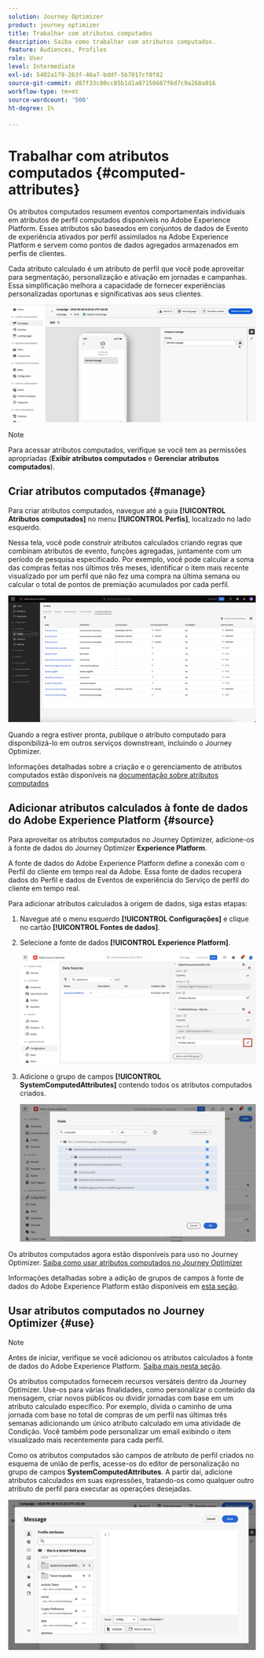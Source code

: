 ```yaml
---
solution: Journey Optimizer
product: journey optimizer
title: Trabalhar com atributos computados
description: Saiba como trabalhar com atributos computados.
feature: Audiences, Profiles
role: User
level: Intermediate
exl-id: 5402a179-263f-46a7-bddf-5b7017cf0f82
source-git-commit: d87f33c80cc85b1d1a87150687f6d7c9a268a016
workflow-type: tm+mt
source-wordcount: '508'
ht-degree: 1%

---
```


# Trabalhar com atributos computados {#computed-attributes}

Os atributos computados resumem eventos comportamentais individuais em atributos de perfil computados disponíveis no Adobe Experience Platform. Esses atributos são baseados em conjuntos de dados de Evento de experiência ativados por perfil assimilados na Adobe Experience Platform e servem como pontos de dados agregados armazenados em perfis de clientes.

Cada atributo calculado é um atributo de perfil que você pode aproveitar para segmentação, personalização e ativação em jornadas e campanhas. Essa simplificação melhora a capacidade de fornecer experiências personalizadas oportunas e significativas aos seus clientes.


![](../rn/assets/do-not-localize/computed-attributes.gif)


>[!NOTE]
>
>Para acessar atributos computados, verifique se você tem as permissões apropriadas (**Exibir atributos computados** e **Gerenciar atributos computados**).

## Criar atributos computados {#manage}

Para criar atributos computados, navegue até a guia **[!UICONTROL Atributos computados]** no menu **[!UICONTROL Perfis]**, localizado no lado esquerdo.

Nessa tela, você pode construir atributos calculados criando regras que combinam atributos de evento, funções agregadas, juntamente com um período de pesquisa especificado. Por exemplo, você pode calcular a soma das compras feitas nos últimos três meses, identificar o item mais recente visualizado por um perfil que não fez uma compra na última semana ou calcular o total de pontos de premiação acumulados por cada perfil.

![](assets/computed-attributes.png)

Quando a regra estiver pronta, publique o atributo computado para disponibilizá-lo em outros serviços downstream, incluindo o Journey Optimizer.

Informações detalhadas sobre a criação e o gerenciamento de atributos computados estão disponíveis na [documentação sobre atributos computados](https://experienceleague.adobe.com/docs/experience-platform/profile/computed-attributes/overview.html?lang=pt-BR)

## Adicionar atributos calculados à fonte de dados do Adobe Experience Platform {#source}

Para aproveitar os atributos computados no Journey Optimizer, adicione-os à fonte de dados do Journey Optimizer **Experience Platform**.

A fonte de dados do Adobe Experience Platform define a conexão com o Perfil do cliente em tempo real da Adobe. Essa fonte de dados recupera dados do Perfil e dados de Eventos de experiência do Serviço de perfil do cliente em tempo real.

Para adicionar atributos calculados à origem de dados, siga estas etapas:

1. Navegue até o menu esquerdo **[!UICONTROL Configurações]** e clique no cartão **[!UICONTROL Fontes de dados]**.

1. Selecione a fonte de dados **[!UICONTROL Experience Platform]**.

   ![](assets/computed-attributes-add.png)

1. Adicione o grupo de campos **[!UICONTROL SystemComputedAttributes]** contendo todos os atributos computados criados.

   ![](assets/computed-attributes-fieldgroup.png)

Os atributos computados agora estão disponíveis para uso no Journey Optimizer. [Saiba como usar atributos computados no Journey Optimizer](#use)

Informações detalhadas sobre a adição de grupos de campos à fonte de dados do Adobe Experience Platform estão disponíveis em [esta seção](../datasource/adobe-experience-platform-data-source.md).

## Usar atributos computados no Journey Optimizer {#use}

>[!NOTE]
>
>Antes de iniciar, verifique se você adicionou os atributos calculados à fonte de dados do Adobe Experience Platform. [Saiba mais nesta seção](#source).

Os atributos computados fornecem recursos versáteis dentro da Journey Optimizer. Use-os para várias finalidades, como personalizar o conteúdo da mensagem, criar novos públicos ou dividir jornadas com base em um atributo calculado específico. Por exemplo, divida o caminho de uma jornada com base no total de compras de um perfil nas últimas três semanas adicionando um único atributo calculado em uma atividade de Condição. Você também pode personalizar um email exibindo o item visualizado mais recentemente para cada perfil.

Como os atributos computados são campos de atributo de perfil criados no esquema de união de perfis, acesse-os do editor de personalização no grupo de campos **SystemComputedAttributes**. A partir daí, adicione atributos calculados em suas expressões, tratando-os como qualquer outro atributo de perfil para executar as operações desejadas.

![](assets/computed-attributes-ajo.png)
